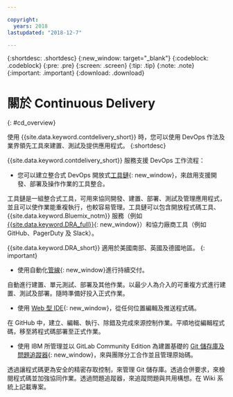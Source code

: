 ```yaml
---

copyright:
  years: 2018
lastupdated: "2018-12-7"

---
```


{:shortdesc: .shortdesc}
{:new_window: target="_blank"}
{:codeblock: .codeblock}
{:pre: .pre}
{:screen: .screen}
{:tip: .tip}
{:note: .note}
{:important: .important}
{:download: .download}


# 關於 Continuous Delivery
{: #cd_overview}

使用 {{site.data.keyword.contdelivery_short}} 時，您可以使用 DevOps 作法及業界領先工具來建置、測試及提供應用程式。
{:shortdesc}

{{site.data.keyword.contdelivery_short}} 服務支援 DevOps 工作流程：

 * 您可以建立整合式 DevOps 開放式[工具鏈](/docs/services/ContinuousDelivery/toolchains_about.html){: new_window}，來啟用支援開發、部署及操作作業的工具整合。

  工具鏈是一組整合式工具，可用來協同開發、建置、部署、測試及管理應用程式，並且可以使作業能重複執行，也較容易管理。工具鏈可以包含開放程式碼工具、{{site.data.keyword.Bluemix_notm}} 服務（例如 [{{site.data.keyword.DRA_full}}](/docs/services/ContinuousDelivery/di_working.html){: new_window}）和協力廠商工具（例如 GitHub、PagerDuty 及 Slack）。 
  
  {{site.data.keyword.DRA_short}} 適用於美國南部、英國及德國地區。
  {: important}

 * 使用自動化[管線](/docs/services/ContinuousDelivery/pipeline_about.html){: new_window}進行持續交付。

  自動進行建置、單元測試、部署及其他作業。以最少人為介入的可重複方式進行建置、測試及部署。隨時準備好投入正式作業。

 * 使用 [Web 型 IDE](/docs/services/ContinuousDelivery/web_ide.html){: new_window}，從任何位置編輯及推送程式碼。

  在 GitHub 中，建立、編輯、執行、除錯及完成來源控制作業。平順地從編輯程式碼，移至將程式碼部署至正式作業。 
  
 * 使用 IBM 所管理並以 GitLab Community Edition 為建置基礎的 [Git 儲存庫及問題追蹤器](/docs/services/ContinuousDelivery/git_working.html#git_working){: new_window}，來與團隊分工合作並且管理原始碼。

  透過讓程式碼更為安全的精密存取控制，來管理 Git 儲存庫。透過合併要求，來檢閱程式碼並加強協同作業。透過問題追蹤器，來追蹤問題與共用構想。在 Wiki 系統上記載專案。

